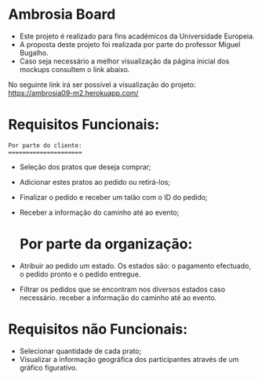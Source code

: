  Ambrosia Board
 ==============
 
* Este projeto é realizado para fins académicos da Universidade Europeia. 
* A proposta deste projeto foi realizada por parte do professor Miguel Bugalho.
* Caso seja necessário a melhor visualização da página inicial dos mockups consultem o link abaixo.

No seguinte link irá ser possível a visualização do projeto:
https://ambrosia09-m2.herokuapp.com/


Requisitos Funcionais:
=====================
	Por parte do cliente:
	=====================
	
*	Seleção dos pratos que deseja comprar;
*	Adicionar estes pratos ao pedido ou retirá-los;
*	Finalizar o pedido e receber um talão com o ID do pedido;
*	Receber a informação do caminho até ao evento;
	
	Por parte da organização:
	=====================
	
*	Atribuir ao pedido um estado. Os estados são: o pagamento efectuado, o pedido pronto e o pedido entregue. 
*	Filtrar os pedidos que se encontram nos diversos estados caso necessário. 
receber a informação do caminho até ao evento.

Requisitos não Funcionais:
=====================
*	Selecionar quantidade de cada prato;
*	Visualizar a informação geográfica dos participantes através de um gráfico figurativo.









